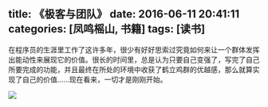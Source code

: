 title: 《极客与团队》
date: 2016-06-11 20:41:11
categories: [凤鸣榣山, 书籍]
tags: [读书]
---
在程序员的生涯里工作了这许多年，很少有好好思索过究竟如何来让一个群体发挥出能动性来展现它的价值。很长的时间里，总是认为只要自己变强了，写完了自己所要完成的功能，并且最终在所处的环境中收获了鹤立鸡群的优越感，那么就算实现了自己的价值……现在看来，一切才是刚刚开始。

![](/img/book/geek.png)
